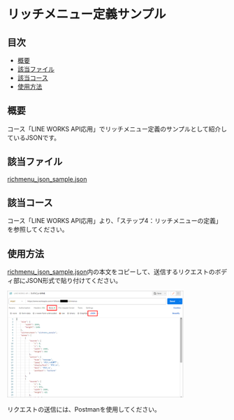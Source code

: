 # リッチメニュー定義サンプル <!-- omit in toc -->

## 目次 <!-- omit in toc -->

- [概要](#概要)
- [該当ファイル](#該当ファイル)
- [該当コース](#該当コース)
- [使用方法](#使用方法)

## 概要

コース「LINE WORKS API応用」でリッチメニュー定義のサンプルとして紹介しているJSONです。

## 該当ファイル

[richmenu_json_sample.json](./richmenu_json_sample.json)

## 該当コース

コース「LINE WORKS API応用」より、「ステップ4：リッチメニューの定義」を参照してください。

## 使用方法

[richmenu_json_sample.json](./richmenu_json_sample.json)内の本文をコピーして、送信するリクエストのボディ部にJSON形式で貼り付けてください。

<img alt="起動" src="richmenu_sample01.png" width="80%">

リクエストの送信には、Postmanを使用してください。
